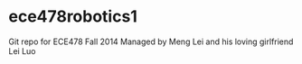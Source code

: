ece478robotics1
===============

Git repo for ECE478 Fall 2014
Managed by Meng Lei and his loving girlfriend Lei Luo
